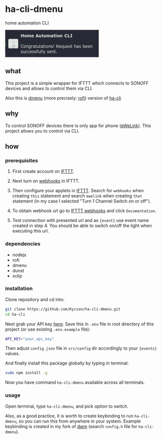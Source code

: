 # ha-cli-dmenu

home automation CLI

![Notification](./scroots/dunst.png)

## what

This project is a simple wrapper for IFTTT which connects to SONOFF devices and allows to control them via CLI.

Also this is [dmenu](https://wiki.archlinux.org/index.php/dmenu) (more precisely: [rofi](https://wiki.archlinux.org/index.php/Rofi)) version of [ha-cli](https://github.com/Kyczan/ha-cli)

## why

To control SONOFF devices there is only app for phone ([eWeLink](http://www.ewelink.cc/en/)). This project allows you to control via CLI.

## how

### prerequisites

1. First create account on [IFTTT](https://ifttt.com).

2. Next turn on [webhooks](https://ifttt.com/maker_webhooks) in IFTTT.

3. Then configure your applets in [IFTTT](https://ifttt.com/create). Search for `webhooks` when creating `this` statement and search `ewelink` when creating `that` statement (in my case I selected "Turn 1 Channel Switch on or off").

4. To obtain webhook url go to [IFTTT webhooks](https://ifttt.com/maker_webhooks) and click `Documentation`.

5. Test connection with presented url and as `{event}` use event name created in step 4. You should be able to switch on/off the light when executing this url.

### dependencies

- nodejs
- rofi
- dmenu
- dunst
- xclip

### installation

Clone repository and cd into:

```sh
git clone https://github.com/Kyczan/ha-cli-dmenu.git
cd ha-cli
```

Next grab your API key [here](https://ifttt.com/services/maker_webhooks/settings). Save this in `.env` file in root directory of this project (or use existing `.env.example` file):
   
```sh
API_KEY="your_api_key"
```

Then adjust `config.json` file in `src/config` dir accordingly to your `{events}` values.

And finally install this package globally by typing in terminal:

```sh
sudo npm install -g
```

Now you have command `ha-cli-dmenu` available across all terminals.

### usage

Open terminal, type `ha-cli-dmenu`, and pick option to switch.

Also, as a good practice, it is worth to create keybinding to run `ha-cli-dmenu`, so you can run this from anywhere in your system. Example keybinding is created in my fork of [dwm](https://github.com/Kyczan/dwm) (search `config.h` file for `ha-cli-dmenu`).
